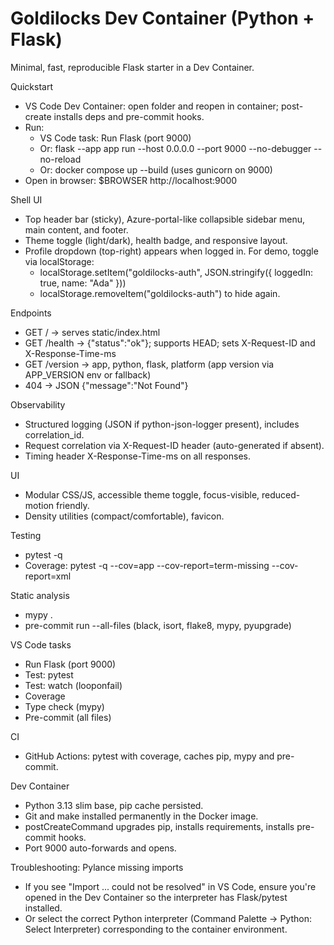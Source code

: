 # Goldilocks Dev Container (Python + Flask)

Minimal, fast, reproducible Flask starter in a Dev Container.

Quickstart

- VS Code Dev Container: open folder and reopen in container; post-create installs deps and pre-commit hooks.
- Run:
  - VS Code task: Run Flask (port 9000)
  - Or: flask --app app run --host 0.0.0.0 --port 9000 --no-debugger --no-reload
  - Or: docker compose up --build (uses gunicorn on 9000)
- Open in browser: $BROWSER http://localhost:9000

Shell UI

- Top header bar (sticky), Azure-portal-like collapsible sidebar menu, main content, and footer.
- Theme toggle (light/dark), health badge, and responsive layout.
- Profile dropdown (top-right) appears when logged in. For demo, toggle via localStorage:
  - localStorage.setItem("goldilocks-auth", JSON.stringify({ loggedIn: true, name: "Ada" }))
  - localStorage.removeItem("goldilocks-auth") to hide again.

Endpoints

- GET / -> serves static/index.html
- GET /health -> {"status":"ok"}; supports HEAD; sets X-Request-ID and X-Response-Time-ms
- GET /version -> app, python, flask, platform (app version via APP_VERSION env or fallback)
- 404 -> JSON {"message":"Not Found"}

Observability

- Structured logging (JSON if python-json-logger present), includes correlation_id.
- Request correlation via X-Request-ID header (auto-generated if absent).
- Timing header X-Response-Time-ms on all responses.

UI

- Modular CSS/JS, accessible theme toggle, focus-visible, reduced-motion friendly.
- Density utilities (compact/comfortable), favicon.

Testing

- pytest -q
- Coverage: pytest -q --cov=app --cov-report=term-missing --cov-report=xml

Static analysis

- mypy .
- pre-commit run --all-files (black, isort, flake8, mypy, pyupgrade)

VS Code tasks

- Run Flask (port 9000)
- Test: pytest
- Test: watch (looponfail)
- Coverage
- Type check (mypy)
- Pre-commit (all files)

CI

- GitHub Actions: pytest with coverage, caches pip, mypy and pre-commit.

Dev Container

- Python 3.13 slim base, pip cache persisted.
- Git and make installed permanently in the Docker image.
- postCreateCommand upgrades pip, installs requirements, installs pre-commit hooks.
- Port 9000 auto-forwards and opens.

Troubleshooting: Pylance missing imports

- If you see "Import ... could not be resolved" in VS Code, ensure you're opened in the Dev Container so the interpreter has Flask/pytest installed.
- Or select the correct Python interpreter (Command Palette → Python: Select Interpreter) corresponding to the container environment.
